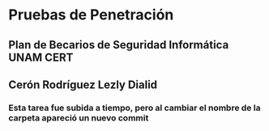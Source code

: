 # Pruebas de Penetración

## Plan de Becarios de Seguridad Informática UNAM CERT
## Cerón Rodríguez Lezly Dialid

### Esta tarea fue subida a tiempo, pero al cambiar el nombre de la carpeta apareció un nuevo commit